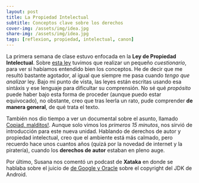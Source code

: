 ```yaml
---
layout: post
title: La Propiedad Intelectual
subtitle: Conceptos clave sobre los derechos
cover-img: /assets/img/idea.jpg
share-img: /assets/img/idea.jpg
tags: [reflexion, propiedad, intelectual, canon]
---
```


La primera semana de clase estuvo enfocada en la **Ley de Propiedad Intelectual**. Sobre [esta ley](https://www.boe.es/eli/es/rdlg/1996/04/12/1/con) tuvimos que realizar un pequeño *cuestionario*, para ver si habíamos entendido bien los conceptos. He de decir que me resultó bastante agotador, al igual que siempre me pasa cuando *tengo que analizar* ley. Bajo mi punto de vista, las leyes están escritas usando esa sintáxis y ese lenguaje para dificultar su comprensión. No sé qué *propósito* puede haber bajo esta forma de proceder (aunque puedo estar equivocado), no obstante, creo que tras leerla un rato, pude comprender **de manera general**, de qué trata el texto.

También nos dio tiempo a ver un documental sobre el asunto, llamado [Copiad, malditos!](https://www.rtve.es/television/documentales/copiad-malditos/). Aunque solo vimos los *primeros 15 minutos*, nos sirvió de introducción para este nueva unidad. Hablando de derechos de autor y propiedad intelectual, creo que el ambiente está más calmado, pero recuerdo hace unos cuantos años (quizá por la novedad de internet y la piratería), cuando los **derechos de autor** estaban en pleno auge.

Por último, Susana nos comentó un podcast de **Xataka** en donde se hablaba sobre el juicio de [de Google y Oracle](https://www.xataka.com/legislacion-y-derechos/oracle-google-juicio-copyright-importante-siglo-juego-esta-futuro-software) sobre el copyright del JDK de Android.
